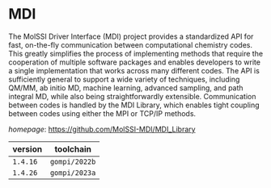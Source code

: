 # MDI

The MolSSI Driver Interface (MDI) project provides a  standardized API for fast, on-the-fly communication between computational  chemistry codes. This greatly simplifies the process of implementing  methods that require the cooperation of multiple software packages and  enables developers to write a single implementation that works across  many different codes. The API is sufficiently general to support a wide  variety of techniques, including QM/MM, ab initio MD, machine learning,  advanced sampling, and path integral MD, while also being straightforwardly  extensible. Communication between codes is handled by the MDI Library, which  enables tight coupling between codes using either the MPI or TCP/IP methods.

*homepage*: <https://github.com/MolSSI-MDI/MDI_Library>

version | toolchain
--------|----------
``1.4.16`` | ``gompi/2022b``
``1.4.26`` | ``gompi/2023a``
